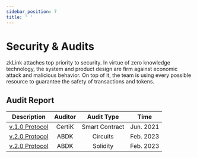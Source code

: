```yaml
---
sidebar_position: 7
title: ' '
---
```


# Security & Audits

zkLink attaches top priority to security. In virtue of zero knowledge technology, the system and product design are firm against economic attack and malicious behavior. On top of it, the team is using every possible resource to guarantee the safety of transactions and tokens.

## Audit Report

| Description | Auditor | Audit Type | Time |
| :----:| :----: | :----: | :----: |
| [v.1.0 Protocol](https://github.com/zkLinkProtocol/zklink-audit-report) | CertiK | Smart Contract | Jun. 2021 |
| [v.2.0 Protocol](https://static.zk.link/audit/ABDK_zkLink_Circuits_v_2_0.pdf) | ABDK | Circuits | Feb. 2023 |
| [v.2.0 Protocol](https://static.zk.link/audit/ABDK_zkLink_Solidity_v_1_0.pdf) | ABDK| Solidity| Feb. 2023 |
